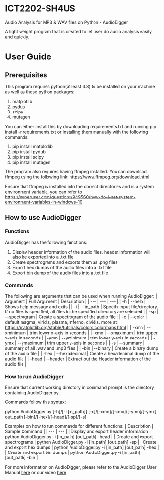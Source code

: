 # ICT2202-SH4US

Audio Analysis for MP3 & WAV files on Python - AudioDigger

A light weight program that is created to let user do audio analysis easily and quickly.

# User Guide
## Prerequisites
This program requires python(at least 3.8) to be installed on your machine as well as these python packages: 
1. matplotlib
2. pydub
3. scipy
4. mutagen

You can either install this by downloading requirements.txt and running pip install -r requirements.txt or installing them manually with the following commands:

1. pip install matplotlib
2. pip install pydub
3. pip install scipy 
4. pip install mutagen 

The program also requires having ffmpeg installed. You can download ffmpeg using the following link: 
https://www.ffmpeg.org/download.html

Ensure that ffmpeg is installed into the correct directories and is a system environment variable, you can refer to
https://superuser.com/questions/949560/how-do-i-set-system-environment-variables-in-windows-10

## How to use AudioDigger
### Functions
AudioDigger has the following functions:
1. Display header information of the audio files, header information will also be exported into a .txt file
2. Create spectrograms and exports them as .png files
3. Export hex dumps of the audio files into a .txt file
4. Export bin dump of the audio files into a .txt file
### Commands
The following are arguments that can be used when running AudioDigger:
| Argument | Full Argument | Description |
| --- | --- | --- |
| -h | --help | Shows help message and exits |
| -i | --in_path | Specify input file/directory. If no files is specified, all files in the specified directory are selected |
| -sp | --spectrogram | Create a spectrogram of the audio file |
| -c | --color | default magma, viridis, plasma, inferno, cividis. more at: https://matplotlib.org/stable/tutorials/colors/colormaps.html |
| -xmn | --xminimum | trim lower x-axis in seconds |
| -xmx | --xmaximum | trim upper x-axis in seconds |
| -ymn | --yminimum | trim lower y-axis in seconds |
| -ymx | --ymaximum | trim upper y-axis in seconds |
| -s | --summary | summary of all .wav and .mp3 files |
| -bin | --binary | Create a binary dump of the audio file |
| -hex | --hexadecimal | Create a hexadecimal dump of the audio file |
| -head | --header | Extract out the Header information of the audio file |
### How to run AudioDigger
Ensure that current working directory in command prompt is the directory containing AudioDigger.py.

Commands follow this syntax:

python AudioDigger.py [-h]/[-i [in_path]] [-c]/[-xmn]/[-xmx]/[-ymn]/[-ymx] out_path [-bin]/[-hex]/[-head]/[-sp]/[-s]

Examples on how to run commands for different functions:
| Description | Sample Command |
| --- | --- |
| Display and export header information | python AudioDigger.py -i [in_path] [out_path] -head | 
| Create and export spectrograms | python AudioDigger.py -i [in_path] [out_path] -sp |
| Create and export hex dumps | python AudioDigger.py -i [in_path] [out_path] -hex |
| Create and export bin dumps | python AudioDigger.py -i [in_path] [out_path] -bin |

For more information on AudioDigger, please refer to the AudioDigger User Manual <a href="https://github.com/rachwrong/ICT2202-SH4US/blob/main/AudioDigger%20User%20Manual.pdf">here</a> or our video <a href="https://youtu.be/sdJ-arcTM04">here</a>
